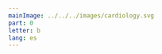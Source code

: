 ```yaml
---
mainImage: ../../../images/cardiology.svg
part: 0
letter: b
lang: es
---
```


<div class="content">


</div>
